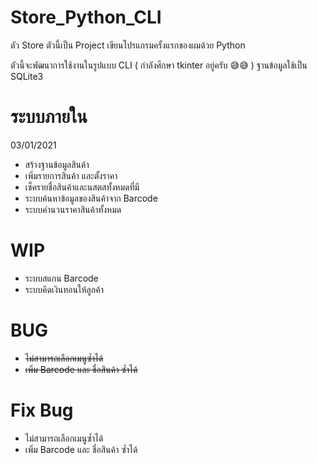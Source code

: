 # Store_Python_CLI
ตัว Store ตัวนี้เป็น Project เขียนโปรแกรมครั้งแรกของผมด้วย Python

ตัวนี้จะพัฒนาการใช้งานในรูปแบบ CLI ( กำลังศึกษา tkinter อยู่ครับ 😅😅 ) ฐานข้อมูลใช้เป็น SQLite3

# ระบบภายใน
03/01/2021
- สร้างฐานข้อมูลสินค้า
- เพิ่มรายการสินค้า และตั้งราคา
- เช็ครายชื่อสินค้าและนสตสทั้งหมดที่มี
- ระบบค้นหาข้อมูลของสินค้าจาก Barcode
- ระบบคำนวนราคาสินค้าทั้งหมด

# WIP
- ระบบสแกน Barcode
- ระบบคิดเงินทอนให้ลูกค้า

# BUG
- <s>ไม่สามารถเลือกเมนูซ้ำได้</s>
- <s>เพิ่ม Barcode และ ชื่อสินค้า ซ้ำได้</s>

# Fix Bug
- ไม่สามารถเลือกเมนูซ้ำได้
- เพิ่ม Barcode และ ชื่อสินค้า ซ้ำได้
